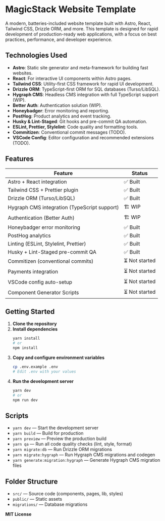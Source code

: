 # MagicStack Website Template

A modern, batteries-included website template built with Astro, React, Tailwind CSS, Drizzle ORM, and more. This template is designed for rapid development of production-ready web applications, with a focus on best practices, performance, and developer experience.

## Technologies Used

- **Astro**: Static site generator and meta-framework for building fast websites.
- **React**: For interactive UI components within Astro pages.
- **Tailwind CSS**: Utility-first CSS framework for rapid UI development.
- **Drizzle ORM**: TypeScript-first ORM for SQL databases (Turso/LibSQL).
- **Hygraph CMS**: Headless CMS integration with full TypeScript support (WIP).
- **Better Auth**: Authentication solution (WIP).
- **Honeybadger**: Error monitoring and reporting.
- **PostHog**: Product analytics and event tracking.
- **Husky & Lint-Staged**: Git hooks and pre-commit QA automation.
- **ESLint, Prettier, Stylelint**: Code quality and formatting tools.
- **Commitizen**: Conventional commit messages (TODO).
- **VSCode Config**: Editor configuration and recommended extensions (TODO).

## Features

| Feature                                      | Status         |
| -------------------------------------------- | -------------- |
| Astro + React integration                    | ✅ Built       |
| Tailwind CSS + Prettier plugin               | ✅ Built       |
| Drizzle ORM (Turso/LibSQL)                   | ✅ Built       |
| Hygraph CMS integration (TypeScript support) | 🏗️ WIP         |
| Authentication (Better Auth)                 | 🏗️ WIP         |
| Honeybadger error monitoring                 | ✅ Built       |
| PostHog analytics                            | ✅ Built       |
| Linting (ESLint, Stylelint, Prettier)        | ✅ Built       |
| Husky + Lint-Staged pre-commit QA            | ✅ Built       |
| Commitizen (conventional commits)            | ⏳ Not started |
| Payments integration                         | ⏳ Not started |
| VSCode config auto-setup                     | ⏳ Not started |
| Component Generator Scripts                  | ⏳ Not started |

## Getting Started

1. **Clone the repository**
2. **Install dependencies**
   ```bash
   yarn install
   # or
   npm install
   ```
3. **Copy and configure environment variables**
   ```bash
   cp .env.example .env
   # Edit .env with your values
   ```
4. **Run the development server**
   ```bash
   yarn dev
   # or
   npm run dev
   ```

## Scripts

- `yarn dev` — Start the development server
- `yarn build` — Build for production
- `yarn preview` — Preview the production build
- `yarn qa` — Run all code quality checks (lint, style, format)
- `yarn migrate:db` — Run Drizzle ORM migrations
- `yarn migrate:hygraph` — Run Hygraph CMS migrations and codegen
- `yarn generate:migration:hygraph` — Generate Hygraph CMS migration files

## Folder Structure

- `src/` — Source code (components, pages, lib, styles)
- `public/` — Static assets
- `migrations/` — Database migrations

**MIT License**
